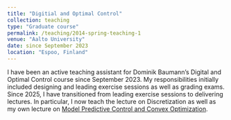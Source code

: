 ```yaml
---
title: "Digitial and Optimal Control"
collection: teaching
type: "Graduate course"
permalink: /teaching/2014-spring-teaching-1
venue: "Aalto University"
date: since September 2023
location: "Espoo, Finland"
---
```


I have been an active teaching assistant for Dominik Baumann’s Digital and Optimal Control course since September 2023. My responsibilities initially included designing and leading exercise sessions as well as grading exams. Since 2025, I have transitioned from leading exercise sessions to delivering lectures. In particular, I now teach the lecture on Discretization as well as my own lecture on [Model Predictive Control and Convex Optimization](/files/12_MPC_convex_optimization.pdf).
